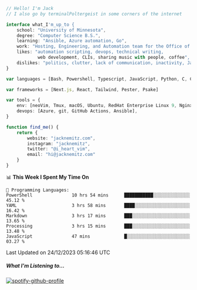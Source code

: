 ```typescript
// Hello! I'm Jack
// I also go by terminalPoltergeist in some corners of the internet

interface what_I'm_up_to {
    school: "University of Minnesota",
    degree: "Computer Science B.S.",
    learning: "Ansible, Azure automation, Go",
    work: "Hosting, Engineering, and Automation team for the Office of Information Technology at UMN",
    likes: "automation scripting, devops, technical writing,
            web development, CLIs, sharing music with people, coffee",
    dislikes: "politics, clutter, lack of communication, inactivity, Java",
}

var languages = [Bash, Powershell, Typescript, JavaScript, Python, C, C++]

var frameworks = [Next.js, React, Tailwind, Pester, Psake]

var tools = {
    env: [neoVim, Tmux, macOS, Ubuntu, RedHat Enterprise Linux 9, Nginx, DigitalOcean, Cloudflare],
    devops: [Azure, git, GitHub Actions, Ansible],
}

function find_me() {
    return {
        website: "jacknemitz.com",
        instagram: "jacknemitz",
        twitter: "@i_heart_vim",
        email: "hi@jacknemitz.com"
    }
}
```

<!--START_SECTION:waka-->
📊 **This Week I Spent My Time On** 

```text
💬 Programming Languages: 
PowerShell               10 hrs 54 mins      ███████████░░░░░░░░░░░░░░   45.12 % 
YAML                     3 hrs 58 mins       ████░░░░░░░░░░░░░░░░░░░░░   16.42 % 
Markdown                 3 hrs 17 mins       ███░░░░░░░░░░░░░░░░░░░░░░   13.65 % 
Processing               3 hrs 15 mins       ███░░░░░░░░░░░░░░░░░░░░░░   13.48 % 
JavaScript               47 mins             █░░░░░░░░░░░░░░░░░░░░░░░░   03.27 % 
```


 Last Updated on 24/12/2023 05:16:46 UTC
<!--END_SECTION:waka-->

##### What I'm Listening to...

[![spotify-github-profile](https://spotify-github-profile.vercel.app/api/view?uid=jack.nemitz&cover_image=true&show_offline=true&bar_color=53b14f&bar_color_cover=false&background_color=121212FF)](https://spotify-github-profile.vercel.app/api/view?uid=jack.nemitz&redirect=true)

